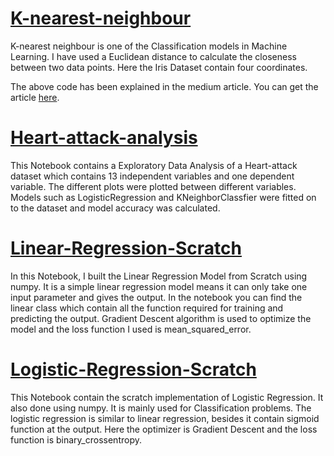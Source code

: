# [K-nearest-neighbour](https://github.com/Annamalaisaravanan/Machine-Learning/blob/master/k-means%20neighbour.py) 

  K-nearest neighbour is one of the Classification models in Machine Learning. I have used a Euclidean distance to calculate the closeness between two data points. Here the Iris Dataset contain four coordinates.
   
   The above code has been explained in the medium article. You can get the article [here](https://saravananannamalai4871.medium.com/k-means-neighbour-from-scratch-in-python-11c9ffc0e834).
   
   
# [Heart-attack-analysis](https://github.com/Annamalaisaravanan/Machine-Learning/blob/master/Heart_attack_analysis.ipynb)
         
  This Notebook contains a Exploratory Data Analysis of a Heart-attack dataset which contains 13 independent variables and one dependent variable. The different plots were plotted between different variables. Models such as LogisticRegression and KNeighborClassfier were fitted on to the dataset and model accuracy was calculated.
  
# [Linear-Regression-Scratch](https://github.com/Annamalaisaravanan/Machine-Learning/blob/master/Linear_Regression_Scratch.ipynb)

In this Notebook, I built the Linear Regression Model from Scratch using numpy. It is a simple linear regression model means it can only take one input parameter and gives the output. In the notebook you can find the linear class which contain all the function required for training and predicting the output. Gradient Descent algorithm is used to optimize the model and the loss function I used is mean_squared_error.

# [Logistic-Regression-Scratch](https://github.com/Annamalaisaravanan/Machine-Learning/blob/master/Logistic_Regression_Scratch.ipynb)

This Notebook contain the scratch implementation of Logistic Regression. It also done using numpy. It is mainly used for Classification problems. The logistic regression is similar to linear regression, besides it contain sigmoid function at the output.  Here the optimizer is Gradient Descent and the loss function is binary_crossentropy.
